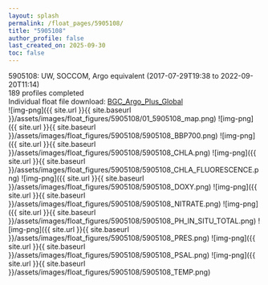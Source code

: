 ```yaml
---
layout: splash
permalink: /float_pages/5905108/
title: "5905108"
author_profile: false
last_created_on: 2025-09-30
toc: false
---
```

 
5905108: UW, SOCCOM, Argo equivalent (2017-07-29T19:38 to 2022-09-20T11:14)\
189 profiles completed\
Individual float file download: [BGC_Argo_Plus_Global](https://ftp.soest.hawaii.edu/bgc_argo_plus/Individual_Floats/outliers_removed/5905108_Sprof_processed.nc)\
![img-png]({{ site.url }}{{ site.baseurl }}/assets/images/float_figures/5905108/01_5905108_map.png)
![img-png]({{ site.url }}{{ site.baseurl }}/assets/images/float_figures/5905108/5905108_BBP700.png)
![img-png]({{ site.url }}{{ site.baseurl }}/assets/images/float_figures/5905108/5905108_CHLA.png)
![img-png]({{ site.url }}{{ site.baseurl }}/assets/images/float_figures/5905108/5905108_CHLA_FLUORESCENCE.png)
![img-png]({{ site.url }}{{ site.baseurl }}/assets/images/float_figures/5905108/5905108_DOXY.png)
![img-png]({{ site.url }}{{ site.baseurl }}/assets/images/float_figures/5905108/5905108_NITRATE.png)
![img-png]({{ site.url }}{{ site.baseurl }}/assets/images/float_figures/5905108/5905108_PH_IN_SITU_TOTAL.png)
![img-png]({{ site.url }}{{ site.baseurl }}/assets/images/float_figures/5905108/5905108_PRES.png)
![img-png]({{ site.url }}{{ site.baseurl }}/assets/images/float_figures/5905108/5905108_PSAL.png)
![img-png]({{ site.url }}{{ site.baseurl }}/assets/images/float_figures/5905108/5905108_TEMP.png)
